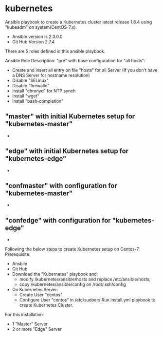 # kubernetes
Ansible playbook to create a Kubernetes cluster latest release 1.6.4 using "kubeadm" on system(CentOS-7.x). 
- Ansible version is 2.3.0.0
- Git Hub Version 2.7.4

There are 5 roles defined in this ansible playbook.

Ansible Role Description:
"pre" with base configuration for "all hosts":
  - Create and insert all entry on file "hosts" for all Server (If you don't have a DNS Server for hostname resolution) 
  - Disable "SELinux"
  - Disable "firewalld"
  - Install "chronyd" for NTP synch
  - Install "wget"
  - Install "bash-completion"

"master" with initial Kubernetes setup for "kubernetes-master" 
  - 
  -
  
"edge" with initial Kubernetes setup for "kubernetes-edge"
  -
  -
  
"confmaster" with configuration for "kubernetes-master"
  -
  -
  
"confedge" with configuration for "kubernetes-edge"
  -
  -
  

Following the below steps to create Kubernetes setup on Centos-7.
Prerequisite: 
- Ansbile 
- Git Hub
- Download the "Kubernetes" playbook and: 
    - modify /kubernetes/ansible/hosts and replace /etc/ansible/hosts;
    - copy /kubernetes/ansible/config on /root/.ssh/config
- On Kubernetes Server:
    - Create User "centos"
    - Configure User "centos" in /etc/sudoers
Run install.yml playbook to create Kubernetes Cluster.

For this installation:
- 1 "Master" Server
- 2 or more "Edge" Server
